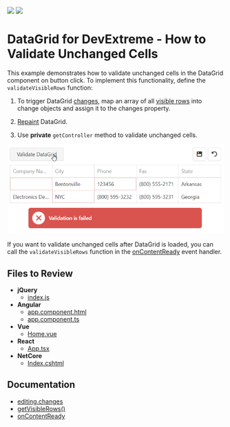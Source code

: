 <!-- default badges list -->
[![](https://img.shields.io/badge/Open_in_DevExpress_Support_Center-FF7200?style=flat-square&logo=DevExpress&logoColor=white)](https://supportcenter.devexpress.com/ticket/details/T1202789)
[![](https://img.shields.io/badge/📖_How_to_use_DevExpress_Examples-e9f6fc?style=flat-square)](https://docs.devexpress.com/GeneralInformation/403183)
<!-- default badges end -->
# DataGrid for DevExtreme - How to Validate Unchanged Cells

This example demonstrates how to validate unchanged cells in the DataGrid component on button click. To implement this functionality, define the `validateVisibleRows` function:

1. To trigger DataGrid [changes](https://js.devexpress.com/Documentation/ApiReference/UI_Components/dxDataGrid/Configuration/editing/changes/), map an array of all [visible rows](https://js.devexpress.com/Documentation/ApiReference/UI_Components/dxDataGrid/Methods/#getVisibleRows) into change objects and assign it to the changes property.

2. [Repaint](https://js.devexpress.com/Documentation/ApiReference/UI_Components/dxDataGrid/Methods/#repaint) DataGrid.

3. Use **private** `getController` method to validate unchanged cells.

![DataGrid with validated unchanged cells](/data-grid-validate-unchanged-cells.png)

If you want to validate unchanged cells after DataGrid is loaded, you can call the `validateVisibleRows` function in the [onContentReady](https://js.devexpress.com/Documentation/ApiReference/UI_Components/dxDataGrid/Configuration/#onContentReady) event handler.

## Files to Review

- **jQuery**
    - [index.js](jQuery/src/index.js)
- **Angular**
    - [app.component.html](Angular/src/app/app.component.html)
    - [app.component.ts](Angular/src/app/app.component.ts)
- **Vue**
    - [Home.vue](Vue/src/components/HomeContent.vue)
- **React**
    - [App.tsx](React/src/App.tsx)
- **NetCore**    
    - [Index.cshtml](ASP.NET%20Core/Views/Home/Index.cshtml)

## Documentation

- [editing.changes](https://js.devexpress.com/Documentation/ApiReference/UI_Components/dxDataGrid/Configuration/editing/changes/)
- [getVisibleRows()](https://js.devexpress.com/Documentation/ApiReference/UI_Components/dxDataGrid/Methods/#getVisibleRows)
- [onContentReady](https://js.devexpress.com/Documentation/ApiReference/UI_Components/dxDataGrid/Configuration/#onContentReady)
